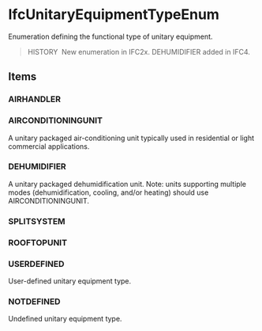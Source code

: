 # IfcUnitaryEquipmentTypeEnum

Enumeration defining the functional type of unitary equipment.

> HISTORY&nbsp; New enumeration in IFC2x. DEHUMIDIFIER added in IFC4.

## Items

### AIRHANDLER


### AIRCONDITIONINGUNIT
A unitary packaged air-conditioning unit typically used in residential or light commercial applications.

### DEHUMIDIFIER
A unitary packaged dehumidification unit.  Note: units supporting multiple modes (dehumidification, cooling, and/or heating) should use AIRCONDITIONINGUNIT.

### SPLITSYSTEM


### ROOFTOPUNIT


### USERDEFINED
User-defined unitary equipment type.

### NOTDEFINED
Undefined unitary equipment type.
